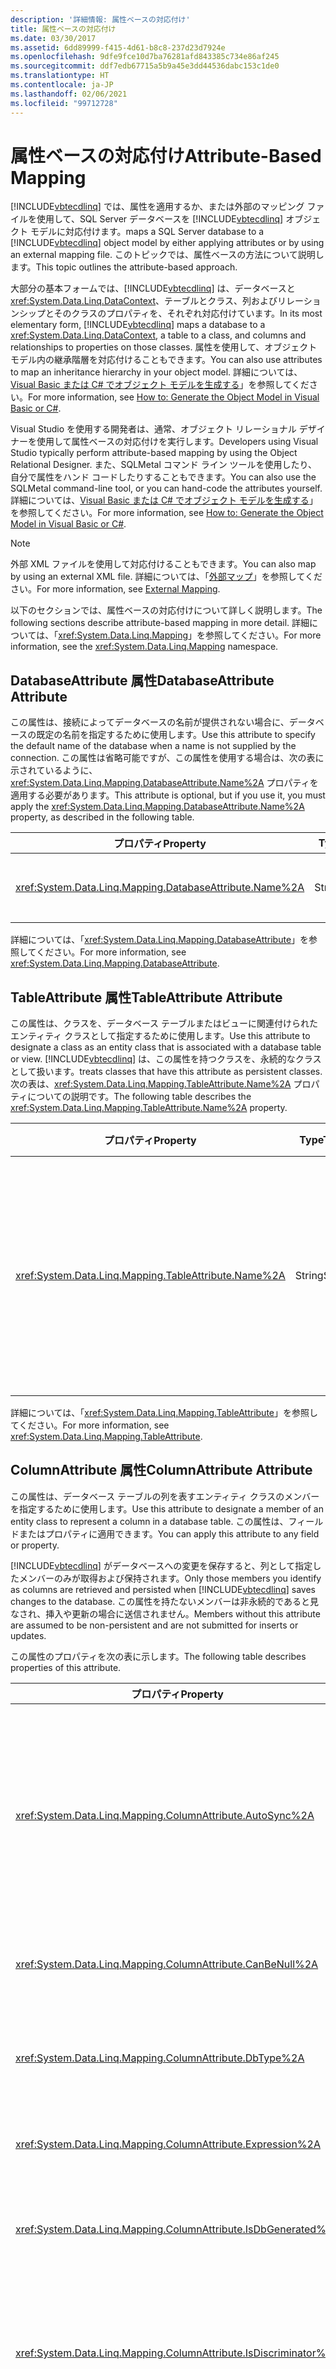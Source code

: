 ```yaml
---
description: '詳細情報: 属性ベースの対応付け'
title: 属性ベースの対応付け
ms.date: 03/30/2017
ms.assetid: 6dd89999-f415-4d61-b8c8-237d23d7924e
ms.openlocfilehash: 9dfe9fce10d7ba76281afd843385c734e86af245
ms.sourcegitcommit: ddf7edb67715a5b9a45e3dd44536dabc153c1de0
ms.translationtype: HT
ms.contentlocale: ja-JP
ms.lasthandoff: 02/06/2021
ms.locfileid: "99712728"
---
```

# <a name="attribute-based-mapping"></a><span data-ttu-id="c8e51-103">属性ベースの対応付け</span><span class="sxs-lookup"><span data-stu-id="c8e51-103">Attribute-Based Mapping</span></span>

[!INCLUDE[vbtecdlinq](../../../../../../includes/vbtecdlinq-md.md)] <span data-ttu-id="c8e51-104">では、属性を適用するか、または外部のマッピング ファイルを使用して、SQL Server データベースを [!INCLUDE[vbtecdlinq](../../../../../../includes/vbtecdlinq-md.md)] オブジェクト モデルに対応付けます。</span><span class="sxs-lookup"><span data-stu-id="c8e51-104">maps a SQL Server database to a [!INCLUDE[vbtecdlinq](../../../../../../includes/vbtecdlinq-md.md)] object model by either applying attributes or by using an external mapping file.</span></span> <span data-ttu-id="c8e51-105">このトピックでは、属性ベースの方法について説明します。</span><span class="sxs-lookup"><span data-stu-id="c8e51-105">This topic outlines the attribute-based approach.</span></span>  
  
 <span data-ttu-id="c8e51-106">大部分の基本フォームでは、[!INCLUDE[vbtecdlinq](../../../../../../includes/vbtecdlinq-md.md)] は、データベースと <xref:System.Data.Linq.DataContext>、テーブルとクラス、列およびリレーションシップとそのクラスのプロパティを、それぞれ対応付けています。</span><span class="sxs-lookup"><span data-stu-id="c8e51-106">In its most elementary form, [!INCLUDE[vbtecdlinq](../../../../../../includes/vbtecdlinq-md.md)] maps a database to a <xref:System.Data.Linq.DataContext>, a table to a class, and columns and relationships to properties on those classes.</span></span> <span data-ttu-id="c8e51-107">属性を使用して、オブジェクト モデル内の継承階層を対応付けることもできます。</span><span class="sxs-lookup"><span data-stu-id="c8e51-107">You can also use attributes to map an inheritance hierarchy in your object model.</span></span> <span data-ttu-id="c8e51-108">詳細については、[Visual Basic または C# でオブジェクト モデルを生成する](how-to-generate-the-object-model-in-visual-basic-or-csharp.md)」を参照してください。</span><span class="sxs-lookup"><span data-stu-id="c8e51-108">For more information, see [How to: Generate the Object Model in Visual Basic or C#](how-to-generate-the-object-model-in-visual-basic-or-csharp.md).</span></span>  
  
 <span data-ttu-id="c8e51-109">Visual Studio を使用する開発者は、通常、オブジェクト リレーショナル デザイナーを使用して属性ベースの対応付けを実行します。</span><span class="sxs-lookup"><span data-stu-id="c8e51-109">Developers using Visual Studio typically perform attribute-based mapping by using the Object Relational Designer.</span></span> <span data-ttu-id="c8e51-110">また、SQLMetal コマンド ライン ツールを使用したり、自分で属性をハンド コードしたりすることもできます。</span><span class="sxs-lookup"><span data-stu-id="c8e51-110">You can also use the SQLMetal command-line tool, or you can hand-code the attributes yourself.</span></span> <span data-ttu-id="c8e51-111">詳細については、[Visual Basic または C# でオブジェクト モデルを生成する](how-to-generate-the-object-model-in-visual-basic-or-csharp.md)」を参照してください。</span><span class="sxs-lookup"><span data-stu-id="c8e51-111">For more information, see [How to: Generate the Object Model in Visual Basic or C#](how-to-generate-the-object-model-in-visual-basic-or-csharp.md).</span></span>  
  
> [!NOTE]
> <span data-ttu-id="c8e51-112">外部 XML ファイルを使用して対応付けることもできます。</span><span class="sxs-lookup"><span data-stu-id="c8e51-112">You can also map by using an external XML file.</span></span> <span data-ttu-id="c8e51-113">詳細については、「[外部マップ](external-mapping.md)」を参照してください。</span><span class="sxs-lookup"><span data-stu-id="c8e51-113">For more information, see [External Mapping](external-mapping.md).</span></span>  
  
 <span data-ttu-id="c8e51-114">以下のセクションでは、属性ベースの対応付けについて詳しく説明します。</span><span class="sxs-lookup"><span data-stu-id="c8e51-114">The following sections describe attribute-based mapping in more detail.</span></span> <span data-ttu-id="c8e51-115">詳細については、「<xref:System.Data.Linq.Mapping>」を参照してください。</span><span class="sxs-lookup"><span data-stu-id="c8e51-115">For more information, see the <xref:System.Data.Linq.Mapping> namespace.</span></span>  
  
## <a name="databaseattribute-attribute"></a><span data-ttu-id="c8e51-116">DatabaseAttribute 属性</span><span class="sxs-lookup"><span data-stu-id="c8e51-116">DatabaseAttribute Attribute</span></span>  

 <span data-ttu-id="c8e51-117">この属性は、接続によってデータベースの名前が提供されない場合に、データベースの既定の名前を指定するために使用します。</span><span class="sxs-lookup"><span data-stu-id="c8e51-117">Use this attribute to specify the default name of the database when a name is not supplied by the connection.</span></span> <span data-ttu-id="c8e51-118">この属性は省略可能ですが、この属性を使用する場合は、次の表に示されているように、<xref:System.Data.Linq.Mapping.DatabaseAttribute.Name%2A> プロパティを適用する必要があります。</span><span class="sxs-lookup"><span data-stu-id="c8e51-118">This attribute is optional, but if you use it, you must apply the <xref:System.Data.Linq.Mapping.DatabaseAttribute.Name%2A> property, as described in the following table.</span></span>  
  
|<span data-ttu-id="c8e51-119">プロパティ</span><span class="sxs-lookup"><span data-stu-id="c8e51-119">Property</span></span>|<span data-ttu-id="c8e51-120">Type</span><span class="sxs-lookup"><span data-stu-id="c8e51-120">Type</span></span>|<span data-ttu-id="c8e51-121">Default</span><span class="sxs-lookup"><span data-stu-id="c8e51-121">Default</span></span>|<span data-ttu-id="c8e51-122">説明</span><span class="sxs-lookup"><span data-stu-id="c8e51-122">Description</span></span>|  
|--------------|----------|-------------|-----------------|  
|<xref:System.Data.Linq.Mapping.DatabaseAttribute.Name%2A>|<span data-ttu-id="c8e51-123">String</span><span class="sxs-lookup"><span data-stu-id="c8e51-123">String</span></span>|<span data-ttu-id="c8e51-124">「<xref:System.Data.Linq.Mapping.DatabaseAttribute.Name%2A>」を参照してください。</span><span class="sxs-lookup"><span data-stu-id="c8e51-124">See <xref:System.Data.Linq.Mapping.DatabaseAttribute.Name%2A></span></span>|<span data-ttu-id="c8e51-125"><xref:System.Data.Linq.Mapping.DatabaseAttribute.Name%2A> プロパティを使用して、データベースの名前を指定します。</span><span class="sxs-lookup"><span data-stu-id="c8e51-125">Used with its <xref:System.Data.Linq.Mapping.DatabaseAttribute.Name%2A> property, specifies the name of the database.</span></span>|  
  
 <span data-ttu-id="c8e51-126">詳細については、「<xref:System.Data.Linq.Mapping.DatabaseAttribute>」を参照してください。</span><span class="sxs-lookup"><span data-stu-id="c8e51-126">For more information, see <xref:System.Data.Linq.Mapping.DatabaseAttribute>.</span></span>  
  
## <a name="tableattribute-attribute"></a><span data-ttu-id="c8e51-127">TableAttribute 属性</span><span class="sxs-lookup"><span data-stu-id="c8e51-127">TableAttribute Attribute</span></span>  

 <span data-ttu-id="c8e51-128">この属性は、クラスを、データベース テーブルまたはビューに関連付けられたエンティティ クラスとして指定するために使用します。</span><span class="sxs-lookup"><span data-stu-id="c8e51-128">Use this attribute to designate a class as an entity class that is associated with a database table or view.</span></span> [!INCLUDE[vbtecdlinq](../../../../../../includes/vbtecdlinq-md.md)] <span data-ttu-id="c8e51-129">は、この属性を持つクラスを、永続的なクラスとして扱います。</span><span class="sxs-lookup"><span data-stu-id="c8e51-129">treats classes that have this attribute as persistent classes.</span></span> <span data-ttu-id="c8e51-130">次の表は、<xref:System.Data.Linq.Mapping.TableAttribute.Name%2A> プロパティについての説明です。</span><span class="sxs-lookup"><span data-stu-id="c8e51-130">The following table describes the <xref:System.Data.Linq.Mapping.TableAttribute.Name%2A> property.</span></span>  
  
|<span data-ttu-id="c8e51-131">プロパティ</span><span class="sxs-lookup"><span data-stu-id="c8e51-131">Property</span></span>|<span data-ttu-id="c8e51-132">Type</span><span class="sxs-lookup"><span data-stu-id="c8e51-132">Type</span></span>|<span data-ttu-id="c8e51-133">Default</span><span class="sxs-lookup"><span data-stu-id="c8e51-133">Default</span></span>|<span data-ttu-id="c8e51-134">説明</span><span class="sxs-lookup"><span data-stu-id="c8e51-134">Description</span></span>|  
|--------------|----------|-------------|-----------------|  
|<xref:System.Data.Linq.Mapping.TableAttribute.Name%2A>|<span data-ttu-id="c8e51-135">String</span><span class="sxs-lookup"><span data-stu-id="c8e51-135">String</span></span>|<span data-ttu-id="c8e51-136">クラス名と同じ文字列</span><span class="sxs-lookup"><span data-stu-id="c8e51-136">Same string as class name</span></span>|<span data-ttu-id="c8e51-137">クラスを、データベース テーブルに関連付けられたエンティティ クラスとして指定します。</span><span class="sxs-lookup"><span data-stu-id="c8e51-137">Designates a class as an entity class associated with a database table.</span></span>|  
  
 <span data-ttu-id="c8e51-138">詳細については、「<xref:System.Data.Linq.Mapping.TableAttribute>」を参照してください。</span><span class="sxs-lookup"><span data-stu-id="c8e51-138">For more information, see <xref:System.Data.Linq.Mapping.TableAttribute>.</span></span>  
  
## <a name="columnattribute-attribute"></a><span data-ttu-id="c8e51-139">ColumnAttribute 属性</span><span class="sxs-lookup"><span data-stu-id="c8e51-139">ColumnAttribute Attribute</span></span>  

 <span data-ttu-id="c8e51-140">この属性は、データベース テーブルの列を表すエンティティ クラスのメンバーを指定するために使用します。</span><span class="sxs-lookup"><span data-stu-id="c8e51-140">Use this attribute to designate a member of an entity class to represent a column in a database table.</span></span> <span data-ttu-id="c8e51-141">この属性は、フィールドまたはプロパティに適用できます。</span><span class="sxs-lookup"><span data-stu-id="c8e51-141">You can apply this attribute to any field or property.</span></span>  
  
 <span data-ttu-id="c8e51-142">[!INCLUDE[vbtecdlinq](../../../../../../includes/vbtecdlinq-md.md)] がデータベースへの変更を保存すると、列として指定したメンバーのみが取得および保持されます。</span><span class="sxs-lookup"><span data-stu-id="c8e51-142">Only those members you identify as columns are retrieved and persisted when [!INCLUDE[vbtecdlinq](../../../../../../includes/vbtecdlinq-md.md)] saves changes to the database.</span></span> <span data-ttu-id="c8e51-143">この属性を持たないメンバーは非永続的であると見なされ、挿入や更新の場合に送信されません。</span><span class="sxs-lookup"><span data-stu-id="c8e51-143">Members without this attribute are assumed to be non-persistent and are not submitted for inserts or updates.</span></span>  
  
 <span data-ttu-id="c8e51-144">この属性のプロパティを次の表に示します。</span><span class="sxs-lookup"><span data-stu-id="c8e51-144">The following table describes properties of this attribute.</span></span>  
  
|<span data-ttu-id="c8e51-145">プロパティ</span><span class="sxs-lookup"><span data-stu-id="c8e51-145">Property</span></span>|<span data-ttu-id="c8e51-146">Type</span><span class="sxs-lookup"><span data-stu-id="c8e51-146">Type</span></span>|<span data-ttu-id="c8e51-147">Default</span><span class="sxs-lookup"><span data-stu-id="c8e51-147">Default</span></span>|<span data-ttu-id="c8e51-148">説明</span><span class="sxs-lookup"><span data-stu-id="c8e51-148">Description</span></span>|  
|--------------|----------|-------------|-----------------|  
|<xref:System.Data.Linq.Mapping.ColumnAttribute.AutoSync%2A>|<span data-ttu-id="c8e51-149">AutoSync</span><span class="sxs-lookup"><span data-stu-id="c8e51-149">AutoSync</span></span>|<span data-ttu-id="c8e51-150">Never</span><span class="sxs-lookup"><span data-stu-id="c8e51-150">Never</span></span>|<span data-ttu-id="c8e51-151">共通言語ランタイム (CLR) に対して、挿入または更新操作の後に値を取得することを指示します。</span><span class="sxs-lookup"><span data-stu-id="c8e51-151">Instructs the common language runtime (CLR) to retrieve the value after an insert or update operation.</span></span><br /><br /> <span data-ttu-id="c8e51-152">オプション:Always、Never、OnUpdate、OnInsert。</span><span class="sxs-lookup"><span data-stu-id="c8e51-152">Options: Always, Never, OnUpdate, OnInsert.</span></span>|  
|<xref:System.Data.Linq.Mapping.ColumnAttribute.CanBeNull%2A>|<span data-ttu-id="c8e51-153">ブール型</span><span class="sxs-lookup"><span data-stu-id="c8e51-153">Boolean</span></span>|`true`|<span data-ttu-id="c8e51-154">列に null 値を含めることができることを示します。</span><span class="sxs-lookup"><span data-stu-id="c8e51-154">Indicates that a column can contain null values.</span></span>|  
|<xref:System.Data.Linq.Mapping.ColumnAttribute.DbType%2A>|<span data-ttu-id="c8e51-155">String</span><span class="sxs-lookup"><span data-stu-id="c8e51-155">String</span></span>|<span data-ttu-id="c8e51-156">推論によるデータベース列型</span><span class="sxs-lookup"><span data-stu-id="c8e51-156">Inferred database column type</span></span>|<span data-ttu-id="c8e51-157">データベースの型と修飾子を使用して、データベース列の型を指定します。</span><span class="sxs-lookup"><span data-stu-id="c8e51-157">Uses database types and modifiers to specify the type of the database column.</span></span>|  
|<xref:System.Data.Linq.Mapping.ColumnAttribute.Expression%2A>|<span data-ttu-id="c8e51-158">String</span><span class="sxs-lookup"><span data-stu-id="c8e51-158">String</span></span>|<span data-ttu-id="c8e51-159">Empty</span><span class="sxs-lookup"><span data-stu-id="c8e51-159">Empty</span></span>|<span data-ttu-id="c8e51-160">データベースの計算列を定義します。</span><span class="sxs-lookup"><span data-stu-id="c8e51-160">Defines a computed column in a database.</span></span>|  
|<xref:System.Data.Linq.Mapping.ColumnAttribute.IsDbGenerated%2A>|<span data-ttu-id="c8e51-161">ブール型</span><span class="sxs-lookup"><span data-stu-id="c8e51-161">Boolean</span></span>|`false`|<span data-ttu-id="c8e51-162">データベースが自動生成する値が、列に含まれることを示します。</span><span class="sxs-lookup"><span data-stu-id="c8e51-162">Indicates that a column contains values that the database auto-generates.</span></span>|  
|<xref:System.Data.Linq.Mapping.ColumnAttribute.IsDiscriminator%2A>|<span data-ttu-id="c8e51-163">ブール型</span><span class="sxs-lookup"><span data-stu-id="c8e51-163">Boolean</span></span>|`false`|<span data-ttu-id="c8e51-164">[!INCLUDE[vbtecdlinq](../../../../../../includes/vbtecdlinq-md.md)] 継承階層の識別子の値が列に含まれることを示します。</span><span class="sxs-lookup"><span data-stu-id="c8e51-164">Indicates that the column contains a discriminator value for a [!INCLUDE[vbtecdlinq](../../../../../../includes/vbtecdlinq-md.md)] inheritance hierarchy.</span></span>|  
|<xref:System.Data.Linq.Mapping.ColumnAttribute.IsPrimaryKey%2A>|<span data-ttu-id="c8e51-165">ブール型</span><span class="sxs-lookup"><span data-stu-id="c8e51-165">Boolean</span></span>|`false`|<span data-ttu-id="c8e51-166">このクラス メンバーが、テーブルの主キーの列、または主キーの一部である列を表すことを指定します。</span><span class="sxs-lookup"><span data-stu-id="c8e51-166">Specifies that this class member represents a column that is or is part of the primary keys of the table.</span></span>|  
|<xref:System.Data.Linq.Mapping.ColumnAttribute.IsVersion%2A>|<span data-ttu-id="c8e51-167">ブール型</span><span class="sxs-lookup"><span data-stu-id="c8e51-167">Boolean</span></span>|`false`|<span data-ttu-id="c8e51-168">メンバーの列の型を、データベースのタイムスタンプまたはバージョン番号として指定します。</span><span class="sxs-lookup"><span data-stu-id="c8e51-168">Identifies the column type of the member as a database timestamp or version number.</span></span>|  
|<xref:System.Data.Linq.Mapping.ColumnAttribute.UpdateCheck%2A>|<span data-ttu-id="c8e51-169">UpdateCheck</span><span class="sxs-lookup"><span data-stu-id="c8e51-169">UpdateCheck</span></span>|<span data-ttu-id="c8e51-170">`Always` (メンバーの <xref:System.Data.Linq.Mapping.ColumnAttribute.IsVersion%2A> が `true` の場合は除く)</span><span class="sxs-lookup"><span data-stu-id="c8e51-170">`Always`, unless <xref:System.Data.Linq.Mapping.ColumnAttribute.IsVersion%2A> is `true` for a member</span></span>|<span data-ttu-id="c8e51-171">[!INCLUDE[vbtecdlinq](../../../../../../includes/vbtecdlinq-md.md)] がオプティミスティック コンカレンシーの競合を検出する方法を指定します。</span><span class="sxs-lookup"><span data-stu-id="c8e51-171">Specifies how [!INCLUDE[vbtecdlinq](../../../../../../includes/vbtecdlinq-md.md)] approaches the detection of optimistic concurrency conflicts.</span></span>|  
  
 <span data-ttu-id="c8e51-172">詳細については、「<xref:System.Data.Linq.Mapping.ColumnAttribute>」を参照してください。</span><span class="sxs-lookup"><span data-stu-id="c8e51-172">For more information, see <xref:System.Data.Linq.Mapping.ColumnAttribute>.</span></span>  
  
> [!NOTE]
> <span data-ttu-id="c8e51-173">AssociationAttribute プロパティ値と ColumnAttribute Storage プロパティ値では大文字と小文字が区別されます。</span><span class="sxs-lookup"><span data-stu-id="c8e51-173">AssociationAttribute and ColumnAttribute Storage property values are case sensitive.</span></span> <span data-ttu-id="c8e51-174">たとえば、AssociationAttribute.Storage  プロパティの属性に使用されている値は、コード内の別の場所で使用されている対応するプロパティ名と、大文字と小文字が一致するようにしてください。</span><span class="sxs-lookup"><span data-stu-id="c8e51-174">For example, ensure that values used in the attribute for the AssociationAttribute.Storage property match the case for the corresponding property names used elsewhere in the code.</span></span> <span data-ttu-id="c8e51-175">これは、Visual Basic など、通常は大文字と小文字が区別されない言語を含むすべての .NET プログラミング言語に適用されます。</span><span class="sxs-lookup"><span data-stu-id="c8e51-175">This applies to all .NET programming languages, even those which are not typically case sensitive, including Visual Basic.</span></span> <span data-ttu-id="c8e51-176">Storage プロパティの詳細については、「<xref:System.Data.Linq.Mapping.DataAttribute.Storage%2A?displayProperty=nameWithType>」を参照してください。</span><span class="sxs-lookup"><span data-stu-id="c8e51-176">For more information about the Storage property, see <xref:System.Data.Linq.Mapping.DataAttribute.Storage%2A?displayProperty=nameWithType>.</span></span>  
  
## <a name="associationattribute-attribute"></a><span data-ttu-id="c8e51-177">AssociationAttribute 属性</span><span class="sxs-lookup"><span data-stu-id="c8e51-177">AssociationAttribute Attribute</span></span>  

 <span data-ttu-id="c8e51-178">この属性は、外部キーと主キーのリレーションシップなど、データベース内の関連付けを表すプロパティを指定するために使用します。</span><span class="sxs-lookup"><span data-stu-id="c8e51-178">Use this attribute to designate a property to represent an association in the database, such as a foreign key to primary key relationship.</span></span> <span data-ttu-id="c8e51-179">リレーションシップの詳細については、「[方法:データベース リレーションシップを割り当てる](how-to-map-database-relationships.md)」をご覧ください。</span><span class="sxs-lookup"><span data-stu-id="c8e51-179">For more information about relationships, see [How to: Map Database Relationships](how-to-map-database-relationships.md).</span></span>  
  
 <span data-ttu-id="c8e51-180">この属性のプロパティを次の表に示します。</span><span class="sxs-lookup"><span data-stu-id="c8e51-180">The following table describes properties of this attribute.</span></span>  
  
|<span data-ttu-id="c8e51-181">プロパティ</span><span class="sxs-lookup"><span data-stu-id="c8e51-181">Property</span></span>|<span data-ttu-id="c8e51-182">Type</span><span class="sxs-lookup"><span data-stu-id="c8e51-182">Type</span></span>|<span data-ttu-id="c8e51-183">Default</span><span class="sxs-lookup"><span data-stu-id="c8e51-183">Default</span></span>|<span data-ttu-id="c8e51-184">説明</span><span class="sxs-lookup"><span data-stu-id="c8e51-184">Description</span></span>|  
|--------------|----------|-------------|-----------------|  
|<xref:System.Data.Linq.Mapping.AssociationAttribute.DeleteOnNull%2A>|<span data-ttu-id="c8e51-185">ブール型</span><span class="sxs-lookup"><span data-stu-id="c8e51-185">Boolean</span></span>|`false`|<span data-ttu-id="c8e51-186">外部キー メンバーがすべて null 非許容の関連付けの場合、関連付けが null に設定されるとオブジェクトを削除します。</span><span class="sxs-lookup"><span data-stu-id="c8e51-186">When placed on an association whose foreign key members are all non-nullable, deletes the object when the association is set to null.</span></span>|  
|<xref:System.Data.Linq.Mapping.AssociationAttribute.DeleteRule%2A>|<span data-ttu-id="c8e51-187">String</span><span class="sxs-lookup"><span data-stu-id="c8e51-187">String</span></span>|<span data-ttu-id="c8e51-188">None</span><span class="sxs-lookup"><span data-stu-id="c8e51-188">None</span></span>|<span data-ttu-id="c8e51-189">関連付けに削除の動作を追加します。</span><span class="sxs-lookup"><span data-stu-id="c8e51-189">Adds delete behavior to an association.</span></span>|  
|<xref:System.Data.Linq.Mapping.AssociationAttribute.IsForeignKey%2A>|<span data-ttu-id="c8e51-190">ブール型</span><span class="sxs-lookup"><span data-stu-id="c8e51-190">Boolean</span></span>|`false`|<span data-ttu-id="c8e51-191">true の場合、データベースのリレーションシップを表す関連付けの中で、メンバーを外部キーとして指定します。</span><span class="sxs-lookup"><span data-stu-id="c8e51-191">If true, designates the member as the foreign key in an association representing a database relationship.</span></span>|  
|<xref:System.Data.Linq.Mapping.AssociationAttribute.IsUnique%2A>|<span data-ttu-id="c8e51-192">ブール型</span><span class="sxs-lookup"><span data-stu-id="c8e51-192">Boolean</span></span>|`false`|<span data-ttu-id="c8e51-193">true の場合、外部キーの一意性の制約を示します。</span><span class="sxs-lookup"><span data-stu-id="c8e51-193">If true, indicates a uniqueness constraint on the foreign key.</span></span>|  
|<xref:System.Data.Linq.Mapping.AssociationAttribute.OtherKey%2A>|<span data-ttu-id="c8e51-194">String</span><span class="sxs-lookup"><span data-stu-id="c8e51-194">String</span></span>|<span data-ttu-id="c8e51-195">関連クラスの ID</span><span class="sxs-lookup"><span data-stu-id="c8e51-195">ID of the related class</span></span>|<span data-ttu-id="c8e51-196">ターゲット エンティティ クラスの 1 つ以上のメンバーを、関連付けの他方の側のキー値として指定します。</span><span class="sxs-lookup"><span data-stu-id="c8e51-196">Designates one or more members of the target entity class as key values on the other side of the association.</span></span>|  
|<xref:System.Data.Linq.Mapping.AssociationAttribute.ThisKey%2A>|<span data-ttu-id="c8e51-197">String</span><span class="sxs-lookup"><span data-stu-id="c8e51-197">String</span></span>|<span data-ttu-id="c8e51-198">包含クラスの ID</span><span class="sxs-lookup"><span data-stu-id="c8e51-198">ID of the containing class</span></span>|<span data-ttu-id="c8e51-199">関連付けのこちら側のキー値を表す、このエンティティ クラスのメンバーを指定します。</span><span class="sxs-lookup"><span data-stu-id="c8e51-199">Designates members of this entity class to represent the key values on this side of the association.</span></span>|  
  
 <span data-ttu-id="c8e51-200">詳細については、「<xref:System.Data.Linq.Mapping.AssociationAttribute>」を参照してください。</span><span class="sxs-lookup"><span data-stu-id="c8e51-200">For more information, see <xref:System.Data.Linq.Mapping.AssociationAttribute>.</span></span>  
  
> [!NOTE]
> <span data-ttu-id="c8e51-201">AssociationAttribute プロパティ値と ColumnAttribute Storage プロパティ値では大文字と小文字が区別されます。</span><span class="sxs-lookup"><span data-stu-id="c8e51-201">AssociationAttribute and ColumnAttribute Storage property values are case sensitive.</span></span> <span data-ttu-id="c8e51-202">たとえば、AssociationAttribute.Storage  プロパティの属性に使用されている値は、コード内の別の場所で使用されている対応するプロパティ名と、大文字と小文字が一致するようにしてください。</span><span class="sxs-lookup"><span data-stu-id="c8e51-202">For example, ensure that values used in the attribute for the AssociationAttribute.Storage property match the case for the corresponding property names used elsewhere in the code.</span></span> <span data-ttu-id="c8e51-203">これは、Visual Basic など、通常は大文字と小文字が区別されない言語を含むすべての .NET プログラミング言語に適用されます。</span><span class="sxs-lookup"><span data-stu-id="c8e51-203">This applies to all .NET programming languages, even those which are not typically case sensitive, including Visual Basic.</span></span> <span data-ttu-id="c8e51-204">Storage プロパティの詳細については、「<xref:System.Data.Linq.Mapping.DataAttribute.Storage%2A?displayProperty=nameWithType>」を参照してください。</span><span class="sxs-lookup"><span data-stu-id="c8e51-204">For more information about the Storage property, see <xref:System.Data.Linq.Mapping.DataAttribute.Storage%2A?displayProperty=nameWithType>.</span></span>  
  
## <a name="inheritancemappingattribute-attribute"></a><span data-ttu-id="c8e51-205">InheritanceMappingAttribute 属性</span><span class="sxs-lookup"><span data-stu-id="c8e51-205">InheritanceMappingAttribute Attribute</span></span>  

 <span data-ttu-id="c8e51-206">この属性は、継承階層を対応付けるために使用します。</span><span class="sxs-lookup"><span data-stu-id="c8e51-206">Use this attribute to map an inheritance hierarchy.</span></span>  
  
 <span data-ttu-id="c8e51-207">この属性のプロパティを次の表に示します。</span><span class="sxs-lookup"><span data-stu-id="c8e51-207">The following table describes properties of this attribute.</span></span>  
  
|<span data-ttu-id="c8e51-208">プロパティ</span><span class="sxs-lookup"><span data-stu-id="c8e51-208">Property</span></span>|<span data-ttu-id="c8e51-209">Type</span><span class="sxs-lookup"><span data-stu-id="c8e51-209">Type</span></span>|<span data-ttu-id="c8e51-210">Default</span><span class="sxs-lookup"><span data-stu-id="c8e51-210">Default</span></span>|<span data-ttu-id="c8e51-211">説明</span><span class="sxs-lookup"><span data-stu-id="c8e51-211">Description</span></span>|  
|--------------|----------|-------------|-----------------|  
|<xref:System.Data.Linq.Mapping.InheritanceMappingAttribute.Code%2A>|<span data-ttu-id="c8e51-212">String</span><span class="sxs-lookup"><span data-stu-id="c8e51-212">String</span></span>|<span data-ttu-id="c8e51-213">なし。</span><span class="sxs-lookup"><span data-stu-id="c8e51-213">None.</span></span> <span data-ttu-id="c8e51-214">値を指定する必要があります。</span><span class="sxs-lookup"><span data-stu-id="c8e51-214">Value must be supplied.</span></span>|<span data-ttu-id="c8e51-215">識別子のコード値を指定します。</span><span class="sxs-lookup"><span data-stu-id="c8e51-215">Specifies the code value of the discriminator.</span></span>|  
|<xref:System.Data.Linq.Mapping.InheritanceMappingAttribute.IsDefault%2A>|<span data-ttu-id="c8e51-216">ブール型</span><span class="sxs-lookup"><span data-stu-id="c8e51-216">Boolean</span></span>|`false`|<span data-ttu-id="c8e51-217">true の場合、ストア内の識別子の値が、指定された値に一致しないときは、この型のオブジェクトをインスタンス化します。</span><span class="sxs-lookup"><span data-stu-id="c8e51-217">If true, instantiates an object of this type when no discriminator value in the store matches any one of the specified values.</span></span>|  
|<xref:System.Data.Linq.Mapping.InheritanceMappingAttribute.Type%2A>|<span data-ttu-id="c8e51-218">種類</span><span class="sxs-lookup"><span data-stu-id="c8e51-218">Type</span></span>|<span data-ttu-id="c8e51-219">なし。</span><span class="sxs-lookup"><span data-stu-id="c8e51-219">None.</span></span> <span data-ttu-id="c8e51-220">値を指定する必要があります。</span><span class="sxs-lookup"><span data-stu-id="c8e51-220">Value must be supplied.</span></span>|<span data-ttu-id="c8e51-221">階層内のクラスの型を指定します。</span><span class="sxs-lookup"><span data-stu-id="c8e51-221">Specifies the type of the class in the hierarchy.</span></span>|  
  
 <span data-ttu-id="c8e51-222">詳細については、「<xref:System.Data.Linq.Mapping.InheritanceMappingAttribute>」を参照してください。</span><span class="sxs-lookup"><span data-stu-id="c8e51-222">For more information, see <xref:System.Data.Linq.Mapping.InheritanceMappingAttribute>.</span></span>  
  
## <a name="functionattribute-attribute"></a><span data-ttu-id="c8e51-223">FunctionAttribute 属性</span><span class="sxs-lookup"><span data-stu-id="c8e51-223">FunctionAttribute Attribute</span></span>  

 <span data-ttu-id="c8e51-224">この属性は、データベース内のストアド プロシージャまたはユーザー定義関数として表すメソッドを指定するために使用します。</span><span class="sxs-lookup"><span data-stu-id="c8e51-224">Use this attribute to designate a method as representing a stored procedure or user-defined function in the database.</span></span>  
  
 <span data-ttu-id="c8e51-225">この属性のプロパティを次の表に示します。</span><span class="sxs-lookup"><span data-stu-id="c8e51-225">The following table describes the properties of this attribute.</span></span>  
  
|<span data-ttu-id="c8e51-226">プロパティ</span><span class="sxs-lookup"><span data-stu-id="c8e51-226">Property</span></span>|<span data-ttu-id="c8e51-227">Type</span><span class="sxs-lookup"><span data-stu-id="c8e51-227">Type</span></span>|<span data-ttu-id="c8e51-228">Default</span><span class="sxs-lookup"><span data-stu-id="c8e51-228">Default</span></span>|<span data-ttu-id="c8e51-229">説明</span><span class="sxs-lookup"><span data-stu-id="c8e51-229">Description</span></span>|  
|--------------|----------|-------------|-----------------|  
|<xref:System.Data.Linq.Mapping.FunctionAttribute.IsComposable%2A>|<span data-ttu-id="c8e51-230">ブール型</span><span class="sxs-lookup"><span data-stu-id="c8e51-230">Boolean</span></span>|`false`|<span data-ttu-id="c8e51-231">false の場合、ストアド プロシージャへの対応付けを表します。</span><span class="sxs-lookup"><span data-stu-id="c8e51-231">If false, indicates mapping to a stored procedure.</span></span> <span data-ttu-id="c8e51-232">true の場合、ユーザー定義関数への対応付けを表します。</span><span class="sxs-lookup"><span data-stu-id="c8e51-232">If true, indicates mapping to a user-defined function.</span></span>|  
|<xref:System.Data.Linq.Mapping.FunctionAttribute.Name%2A>|<span data-ttu-id="c8e51-233">String</span><span class="sxs-lookup"><span data-stu-id="c8e51-233">String</span></span>|<span data-ttu-id="c8e51-234">データベース内の名前と同じ文字列</span><span class="sxs-lookup"><span data-stu-id="c8e51-234">Same string as name in the database</span></span>|<span data-ttu-id="c8e51-235">ストアド プロシージャまたはユーザー定義関数の名前を指定します。</span><span class="sxs-lookup"><span data-stu-id="c8e51-235">Specifies the name of the stored procedure or user-defined function.</span></span>|  
  
 <span data-ttu-id="c8e51-236">詳細については、「<xref:System.Data.Linq.Mapping.FunctionAttribute>」を参照してください。</span><span class="sxs-lookup"><span data-stu-id="c8e51-236">For more information, see <xref:System.Data.Linq.Mapping.FunctionAttribute>.</span></span>  
  
## <a name="parameterattribute-attribute"></a><span data-ttu-id="c8e51-237">ParameterAttribute 属性</span><span class="sxs-lookup"><span data-stu-id="c8e51-237">ParameterAttribute Attribute</span></span>  

 <span data-ttu-id="c8e51-238">この属性は、ストアド プロシージャ メソッドの入力パラメーターを対応付けるために使用します。</span><span class="sxs-lookup"><span data-stu-id="c8e51-238">Use this attribute to map input parameters on stored procedure methods.</span></span>  
  
 <span data-ttu-id="c8e51-239">この属性のプロパティを次の表に示します。</span><span class="sxs-lookup"><span data-stu-id="c8e51-239">The following table describes properties of this attribute.</span></span>  
  
|<span data-ttu-id="c8e51-240">プロパティ</span><span class="sxs-lookup"><span data-stu-id="c8e51-240">Property</span></span>|<span data-ttu-id="c8e51-241">Type</span><span class="sxs-lookup"><span data-stu-id="c8e51-241">Type</span></span>|<span data-ttu-id="c8e51-242">Default</span><span class="sxs-lookup"><span data-stu-id="c8e51-242">Default</span></span>|<span data-ttu-id="c8e51-243">説明</span><span class="sxs-lookup"><span data-stu-id="c8e51-243">Description</span></span>|  
|--------------|----------|-------------|-----------------|  
|<xref:System.Data.Linq.Mapping.ParameterAttribute.DbType%2A>|<span data-ttu-id="c8e51-244">String</span><span class="sxs-lookup"><span data-stu-id="c8e51-244">String</span></span>|<span data-ttu-id="c8e51-245">None</span><span class="sxs-lookup"><span data-stu-id="c8e51-245">None</span></span>|<span data-ttu-id="c8e51-246">データベースの型を指定します。</span><span class="sxs-lookup"><span data-stu-id="c8e51-246">Specifies database type.</span></span>|  
|<xref:System.Data.Linq.Mapping.ParameterAttribute.Name%2A>|<span data-ttu-id="c8e51-247">String</span><span class="sxs-lookup"><span data-stu-id="c8e51-247">String</span></span>|<span data-ttu-id="c8e51-248">データベース内のパラメーター名と同じ文字列</span><span class="sxs-lookup"><span data-stu-id="c8e51-248">Same string as parameter name in database</span></span>|<span data-ttu-id="c8e51-249">パラメーターの名前を指定します。</span><span class="sxs-lookup"><span data-stu-id="c8e51-249">Specifies a name for the parameter.</span></span>|  
  
 <span data-ttu-id="c8e51-250">詳細については、「<xref:System.Data.Linq.Mapping.ParameterAttribute>」を参照してください。</span><span class="sxs-lookup"><span data-stu-id="c8e51-250">For more information, see <xref:System.Data.Linq.Mapping.ParameterAttribute>.</span></span>  
  
## <a name="resulttypeattribute-attribute"></a><span data-ttu-id="c8e51-251">ResultTypeAttribute 属性</span><span class="sxs-lookup"><span data-stu-id="c8e51-251">ResultTypeAttribute Attribute</span></span>  

 <span data-ttu-id="c8e51-252">この属性は、結果の型を指定するために使用します。</span><span class="sxs-lookup"><span data-stu-id="c8e51-252">Use this attribute to specify a result type.</span></span>  
  
 <span data-ttu-id="c8e51-253">この属性のプロパティを次の表に示します。</span><span class="sxs-lookup"><span data-stu-id="c8e51-253">The following table describes properties of this attribute.</span></span>  
  
|<span data-ttu-id="c8e51-254">プロパティ</span><span class="sxs-lookup"><span data-stu-id="c8e51-254">Property</span></span>|<span data-ttu-id="c8e51-255">Type</span><span class="sxs-lookup"><span data-stu-id="c8e51-255">Type</span></span>|<span data-ttu-id="c8e51-256">Default</span><span class="sxs-lookup"><span data-stu-id="c8e51-256">Default</span></span>|<span data-ttu-id="c8e51-257">説明</span><span class="sxs-lookup"><span data-stu-id="c8e51-257">Description</span></span>|  
|--------------|----------|-------------|-----------------|  
|<xref:System.Data.Linq.Mapping.ResultTypeAttribute.Type%2A>|<span data-ttu-id="c8e51-258">種類</span><span class="sxs-lookup"><span data-stu-id="c8e51-258">Type</span></span>|<span data-ttu-id="c8e51-259">(なし)</span><span class="sxs-lookup"><span data-stu-id="c8e51-259">(None)</span></span>|<span data-ttu-id="c8e51-260"><xref:System.Data.Linq.IMultipleResults> を返すストアド プロシージャに対応付けられているメソッドで使用します。</span><span class="sxs-lookup"><span data-stu-id="c8e51-260">Used on methods mapped to stored procedures that return <xref:System.Data.Linq.IMultipleResults>.</span></span> <span data-ttu-id="c8e51-261">ストアド プロシージャの有効な型マッピングまたは期待される型マッピングを宣言します。</span><span class="sxs-lookup"><span data-stu-id="c8e51-261">Declares the valid or expected type mappings for the stored procedure.</span></span>|  
  
 <span data-ttu-id="c8e51-262">詳細については、「<xref:System.Data.Linq.Mapping.ResultTypeAttribute>」を参照してください。</span><span class="sxs-lookup"><span data-stu-id="c8e51-262">For more information, see <xref:System.Data.Linq.Mapping.ResultTypeAttribute>.</span></span>  
  
## <a name="dataattribute-attribute"></a><span data-ttu-id="c8e51-263">DataAttribute 属性</span><span class="sxs-lookup"><span data-stu-id="c8e51-263">DataAttribute Attribute</span></span>  

 <span data-ttu-id="c8e51-264">この属性は、名前およびプライベート ストレージ フィールドを指定するために使用します。</span><span class="sxs-lookup"><span data-stu-id="c8e51-264">Use this attribute to specify names and private storage fields.</span></span>  
  
 <span data-ttu-id="c8e51-265">この属性のプロパティを次の表に示します。</span><span class="sxs-lookup"><span data-stu-id="c8e51-265">The following table describes properties of this attribute.</span></span>  
  
|<span data-ttu-id="c8e51-266">プロパティ</span><span class="sxs-lookup"><span data-stu-id="c8e51-266">Property</span></span>|<span data-ttu-id="c8e51-267">Type</span><span class="sxs-lookup"><span data-stu-id="c8e51-267">Type</span></span>|<span data-ttu-id="c8e51-268">Default</span><span class="sxs-lookup"><span data-stu-id="c8e51-268">Default</span></span>|<span data-ttu-id="c8e51-269">説明</span><span class="sxs-lookup"><span data-stu-id="c8e51-269">Description</span></span>|  
|--------------|----------|-------------|-----------------|  
|<xref:System.Data.Linq.Mapping.DataAttribute.Name%2A>|<span data-ttu-id="c8e51-270">String</span><span class="sxs-lookup"><span data-stu-id="c8e51-270">String</span></span>|<span data-ttu-id="c8e51-271">データベース内の名前と同じ</span><span class="sxs-lookup"><span data-stu-id="c8e51-271">Same as name in database</span></span>|<span data-ttu-id="c8e51-272">テーブル、列などの名前を指定します。</span><span class="sxs-lookup"><span data-stu-id="c8e51-272">Specifies the name of the table, column, and so on.</span></span>|  
|<xref:System.Data.Linq.Mapping.DataAttribute.Storage%2A>|<span data-ttu-id="c8e51-273">String</span><span class="sxs-lookup"><span data-stu-id="c8e51-273">String</span></span>|<span data-ttu-id="c8e51-274">パブリック アクセサー</span><span class="sxs-lookup"><span data-stu-id="c8e51-274">Public accessors</span></span>|<span data-ttu-id="c8e51-275">基になるストレージ フィールドの名前を指定します。</span><span class="sxs-lookup"><span data-stu-id="c8e51-275">Specifies the name of the underlying storage field.</span></span>|  
  
 <span data-ttu-id="c8e51-276">詳細については、「<xref:System.Data.Linq.Mapping.DataAttribute>」を参照してください。</span><span class="sxs-lookup"><span data-stu-id="c8e51-276">For more information, see <xref:System.Data.Linq.Mapping.DataAttribute>.</span></span>  
  
## <a name="see-also"></a><span data-ttu-id="c8e51-277">関連項目</span><span class="sxs-lookup"><span data-stu-id="c8e51-277">See also</span></span>

- [<span data-ttu-id="c8e51-278">参照</span><span class="sxs-lookup"><span data-stu-id="c8e51-278">Reference</span></span>](reference.md)

